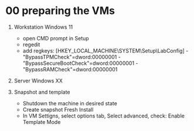 # 00 preparing the VMs

1. Workstation Windows 11
    - open CMD prompt in Setup
    - regedit
    - add regkeys:
        [HKEY_LOCAL_MACHINE\SYSTEM\Setup\LabConfig]
            - "BypassTPMCheck"=dword:00000001
            - "BypassSecureBootCheck"=dword:00000001
            - "BypassRAMCheck"=dword:00000001


2. Server Windows XX



3. Snapshot and template
    - Shutdown the machine in desired state
    - Create snapshot Fresh Install
    - In VM Settigns, select options tab, Select advanced, check: Enable Template Mode